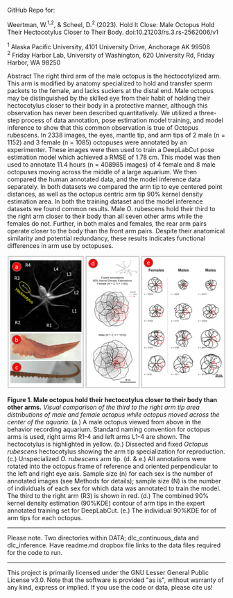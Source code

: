 GitHub Repo for:

Weertman, W.<sup>1,2</sup>, & Scheel, D.<sup>2</sup> (2023). Hold It Close: Male Octopus Hold Their Hectocotylus Closer to Their Body. doi:10.21203/rs.3.rs-2562006/v1

<sup>1</sup> Alaska Pacific University, 4101 University Drive, Anchorage AK 99508  
<sup>2</sup> Friday Harbor Lab, University of Washington, 620 University Rd, Friday Harbor, WA 98250

Abstract
The right third arm of the male octopus is the hectocotylized arm. This arm is modified by anatomy specialized to hold and transfer sperm packets to the female, and lacks suckers at the distal end. Male octopus may be distinguished by the skilled eye from their habit of holding their hectocotylus closer to their body in a protective manner, although this observation has never been described quantitatively. We utilized a three-step process of data annotation, pose estimation model training, and model inference to show that this common observation is true of Octopus rubescens. In 2338 images, the eyes, mantle tip, and arm tips of 2 male (n = 1152)  and 3 female (n = 1085) octopuses were annotated by an experimenter. These images were then used to train a DeepLabCut pose estimation model which achieved a RMSE of 1.78 cm. This model was then used to annotate 11.4 hours (n = 408985 images) of 4 female and 8 male octopuses moving across the middle of a large aquarium. We then compared the human annotated data, and the model inference data separately. In both datasets we compared the arm tip to eye centered point distances, as well as the octopus centric arm tip 90% kernel density estimation area. In both the training dataset and the model inference datasets we found common results. Male O. rubescens hold their third to the right arm closer to their body than all seven other arms while the females do not. Further, in both males and females, the rear arm pairs operate closer to the body than the front arm pairs. Despite their anatomical similarity and potential redundancy, these results indicates functional differences in arm use by octopuses.

![Male octopus hold their hectocotylus closer to their body than other arms](/PLOTS/Figure1.png)

**Figure 1. Male octopus hold their hectocotylus closer to their body than other arms.** *Visual comparison of the third to the right arm tip area distributions of male and female octopus while octopus moved across the center of the aquaria.* (a.) A male octopus viewed from above in the behavior recording aquarium. Standard naming convention for octopus arms is used, right arms R1-4 and left arms L1-4 are shown. The hectocotylus is highlighted in yellow. (b.) Dissected and fixed *Octopus rubescens* hectocotylus showing the arm tip specialization for reproduction. (c.) Unspecialized *O. rubescens* arm tip. (d. & e.) All annotations were rotated into the octopus frame of reference and oriented perpendicular to the left and right eye axis. Sample size (n) for each sex is the number of annotated images (see Methods for details); sample size (N) is the number of individuals of each sex for which data was annotated to train the model. The third to the right arm (R3) is shown in red. (d.) The combined 90% kernel density estimation (90%KDE) contour of arm tips in the expert annotated training set for DeepLabCut. (e.) The individual 90%KDE for of arm tips for each octopus.

_____________________

Please note. Two directories within DATA; dlc_continuous_data and dlc_inference. Have readme.md dropbox file links to the data files required for the code to run. 

---------------------

This project is primarily licensed under the GNU Lesser General Public License v3.0. Note that the software is provided "as is", without warranty of any kind, express or implied. If you use the code or data, please cite us!
